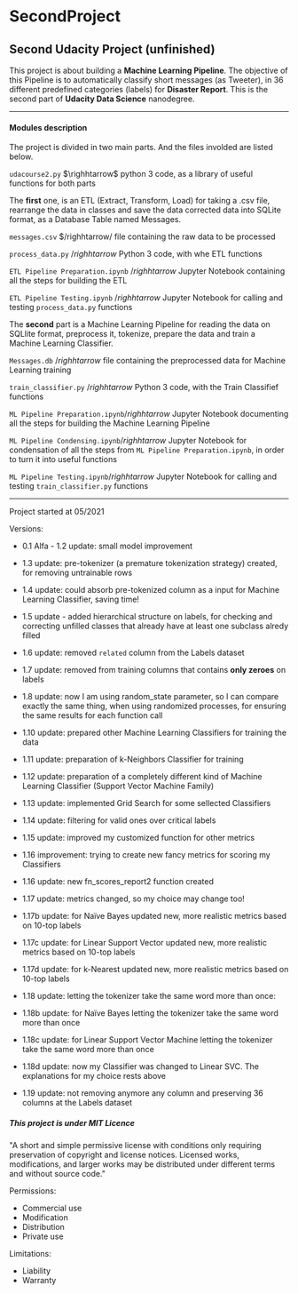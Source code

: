 # SecondProject

## Second Udacity Project (unfinished)

This project is about building a **Machine Learning Pipeline**. The objective of this Pipeline is to automatically classify short messages (as Tweeter), in 36 different predefined categories (labels) for **Disaster Report**. This is the second part of **Udacity Data Science** nanodegree.

---

#### Modules description

The project is divided in two main parts. And the files involded are listed below.

`udacourse2.py` $\righhtarrow$ python 3 code, as a library of useful functions for both parts

The **first** one, is an ETL (Extract, Transform, Load) for taking a .csv file, rearrange the data in classes and save the data corrected data into SQLite format, as a Database Table named Messages.

`messages.csv` $/righhtarrow/ file containing the raw data to be processed

`process_data.py` $/righhtarrow$ Python 3 code, with whe ETL functions

`ETL Pipeline Preparation.ipynb` $/righhtarrow$ Jupyter Notebook containing all the steps for building the ETL

`ETL Pipeline Testing.ipynb` $/righhtarrow$ Jupyter Notebook for calling and testing `process_data.py` functions

The **second** part is a Machine Learning Pipeline for reading the data on SQLlite format, preprocess it, tokenize, prepare the data and train a Machine Learning Classifier. 

`Messages.db` $/righhtarrow$ file containing the preprocessed data for Machine Learning training

`train_classifier.py` $/righhtarrow$ Python 3 code, with the Train Classifief functions

`ML Pipeline Preparation.ipynb`$/righhtarrow$ Jupyter Notebook documenting all the steps for building the Machine Learning Pipeline

`ML Pipeline Condensing.ipynb`$/righhtarrow$ Jupyter Notebook for condensation of all the steps from `ML Pipeline Preparation.ipynb`, in order to turn it into useful functions

`ML Pipeline Testing.ipynb`$/righhtarrow$ Jupyter Notebook for calling and testing `train_classifier.py` functions

---

Project started at 05/2021

Versions:

- 0.1 Alfa - 1.2 update: small model improvement

- 1.3 update: pre-tokenizer (a premature tokenization strategy) created, for removing untrainable rows

- 1.4 update: could absorb pre-tokenized column as a input for Machine Learning Classifier, saving time!

- 1.5 update - added hierarchical structure on labels, for checking and correcting unfilled classes that already have at least one subclass alredy filled
 
- 1.6 update: removed `related` column from the Labels dataset 

- 1.7 update: removed from training columns that contains **only zeroes** on labels

- 1.8 update: now I am using random_state parameter, so I can compare exactly the same thing, when using randomized processes, for ensuring the same results for each function call
 
- 1.10 update: prepared other Machine Learning Classifiers for training the data

- 1.11 update: preparation of k-Neighbors Classifier for training

- 1.12 update: preparation of a completely different kind of Machine Learning Classifier (Support Vector Machine Family)

- 1.13 update: implemented Grid Search for some sellected Classifiers

- 1.14 update: filtering for valid ones over critical labels

- 1.15 update: improved my customized function for other metrics

- 1.16 improvement: trying to create new fancy metrics for scoring my Classifiers
- 1.16 update: new fn_scores_report2 function created

- 1.17 update: metrics changed, so my choice may change too!
- 1.17b update: for Naïve Bayes updated new, more realistic metrics based on 10-top labels
- 1.17c update: for Linear Support Vector updated new, more realistic metrics based on 10-top labels
- 1.17d update: for k-Nearest updated new, more realistic metrics based on 10-top labels

- 1.18 update: letting the tokenizer take the same word more than once:
- 1.18b update: for Naïve Bayes letting the tokenizer take the same word more than once
- 1.18c update: for Linear Support Vector Machine letting the tokenizer take the same word more than once
- 1.18d update: now my Classifier was changed to Linear SVC. The explanations for my choice rests above

- 1.19 update: not removing anymore any column and preserving 36 columns at the Labels dataset
 
##### This project is under MIT Licence
 
"A short and simple permissive license with conditions only requiring preservation of copyright and license notices. Licensed works, modifications, and larger works may be distributed under different terms and without source code."

Permissions:

- Commercial use
- Modification
- Distribution
- Private use

Limitations:
- Liability
- Warranty
